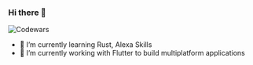 ### Hi there 👋

![Codewars](https://www.codewars.com/users/CarloP95/badges/micro)

- 🌱 I’m currently learning Rust, Alexa Skills
- 🔭 I’m currently working with Flutter to build multiplatform applications
